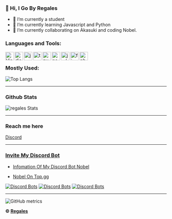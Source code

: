 ### 👋 Hi, I Go By Regales
- 👀 I’m currently a student
- 🌱 I’m currently learning Javascript and Python
- 💞️ I’m currently collaborating on Akasuki and coding Nobel.

### Languages and Tools:

<img align="left" alt="Visual Studio Code" width="26px" src="https://i.imgur.com/LwSdAlE.png" />
<img align="left" alt="discord.js" width="26px" src="https://i.imgur.com/SI1DZf3.png" />
<img align="left" alt="js" width="26px" src="https://i.imgur.com/3u1wzwE.png" />
<img align="left" alt="ts" width="26px" src="https://i.imgur.com/vSgFULR.png" />
<img align="left" alt="py" width="26px" src="https://i.imgur.com/4pIzF9V.png" />
<img align="left" alt="node.js" width="26px" src="https://i.imgur.com/tYLFZBh.png" /> 
<img align="left" alt="jsdom" width="26px" src="https://imgur.com/znELr8P.png" /> 
<img align="left" alt="firebase" width="26px" src="https://i.imgur.com/1RVXvxS.png" /> 
<img align="left" alt="photoshop" width="26px" src="https://i.imgur.com/OC1RcS5.jpg" /> <br />

### Mostly Used:

![Top Langs](https://github-readme-stats.vercel.app/api/top-langs/?username=regales&layout=compact&theme=radical)

-------------------------------------------------------
### Github Stats
![regales Stats](https://github-readme-stats.vercel.app/api?username=regales&count_private=true&sow_icons=true&theme=radical)  

-------------------------------------------------------
### Reach me here 



[Discord](https://discord.gg/Zv2haAtKyc)
<p align="left">
<a href="https://discord.gg/xCCpfth">

-------------------------------------------------------

### [Invite My Discord Bot](https://bit.ly/3tF4azp)


- [Infomation Of My Discord Bot Nobel](https://github.com/regales-0428/Nobel)

- [Nobel On Top.gg](https://top.gg/bot/820939172491427840)

[![Discord Bots](https://top.gg/api/widget/owner/820939172491427840.svg?noavatar=true)](https://top.gg/bot/820939172491427840)     [![Discord Bots](https://top.gg/api/widget/status/820939172491427840.svg?noavatar=true)](https://top.gg/bot/820939172491427840)      [![Discord Bots](https://top.gg/api/widget/upvotes/820939172491427840.svg?noavatar=true)](https://top.gg/bot/820939172491427840)

-------------------------------------------------------



![GitHub metrics](https://metrics.lecoq.io/regales)


**© [Regales](https://github.com/regales-0428)**
